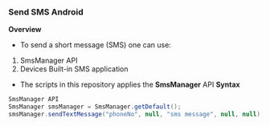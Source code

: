 ### Send SMS Android
**Overview**
- To send a short message (SMS) one can use:
1.  SmsManager API
2.  Devices Built-in SMS application
- The scripts in this repository applies the **SmsManager** API
**Syntax**
```java
SmsManager API
SmsManager smsManager = SmsManager.getDefault();
smsManager.sendTextMessage("phoneNo", null, "sms message", null, null);
```
